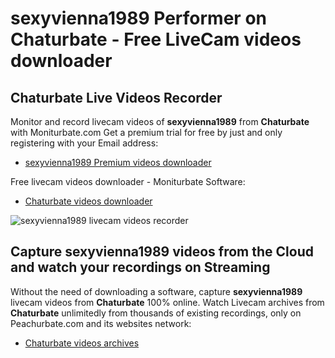 # sexyvienna1989 Performer on Chaturbate - Free LiveCam videos downloader

## Chaturbate Live Videos Recorder

Monitor and record livecam videos of **sexyvienna1989** from **Chaturbate** with Moniturbate.com
Get a premium trial for free by just and only registering with your Email address:
* [sexyvienna1989 Premium videos downloader](https://moniturbate.com/request-demo-licence-key.html)

Free livecam videos downloader - Moniturbate Software:
* [Chaturbate videos downloader](https://moniturbate.com/moniturbate-download-software.html)

![sexyvienna1989 livecam videos recorder](https://peachurnet.com/templates/moniturbate-software.png)


## Capture sexyvienna1989 videos from the Cloud and watch your recordings on Streaming

Without the need of downloading a software, capture **sexyvienna1989** livecam videos from **Chaturbate** 100% online.
Watch Livecam archives from **Chaturbate** unlimitedly from thousands of existing recordings, only on Peachurbate.com and its websites network:
* [Chaturbate videos archives](https://peachurnet.com/)